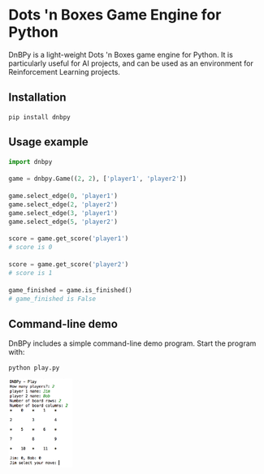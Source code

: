 Dots 'n Boxes Game Engine for Python
====================================
DnBPy is a light-weight Dots 'n Boxes game engine for Python. It is
particularly useful for AI projects, and can be used as an environment
for Reinforcement Learning projects.

## Installation
```
pip install dnbpy
```

## Usage example
```python
import dnbpy

game = dnbpy.Game((2, 2), ['player1', 'player2'])

game.select_edge(0, 'player1')
game.select_edge(2, 'player2')
game.select_edge(3, 'player1')
game.select_edge(5, 'player2')

score = game.get_score('player1')
# score is 0

score = game.get_score('player2')
# score is 1

game_finished = game.is_finished()
# game_finished is False
```

## Command-line demo

DnBPy includes a simple command-line demo program. Start the program with:
```
python play.py
```

<img src="https://raw.githubusercontent.com/lantunes/dnbpy/master/resources/screenshot.png" width="25%"/>
